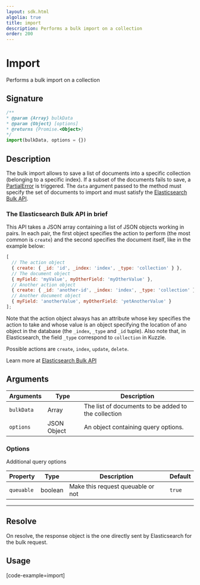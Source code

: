 ```yaml
---
layout: sdk.html
algolia: true
title: import
description: Performs a bulk import on a collection
order: 200
---
```


# Import

Performs a bulk import on a collection

## Signature

```javascript
/**
* @param {Array} bulkData
* @param {Object} [options]
* @returns {Promise.<Object>}
*/
import(bulkData, options = {})
```

## Description

The bulk import allows to save a list of documents into a specific collection (belonging to a specific index). If a subset of the documents fails to save, a [PartialError](https://docs.kuzzle.io/api-documentation/errors#partialerror) is triggered. The `data` argument passed to the method must specify the set of documents to import and must satisfy the [Elasticsearch Bulk API](https://www.elastic.co/guide/en/elasticsearch/reference/5.4/docs-bulk.html).

### The Elasticsearch Bulk API in brief

This API takes a JSON array containing a list of JSON objects working in pairs. In each pair, the first object specifies the action to perform (the most common is `create`) and the second specifies the document itself, like in the example below:

```javascript
[
  // The action object
  { create: { _id: 'id', _index: 'index', _type: 'collection' } },
  // The document object
  { myField: 'myValue', myOtherField: 'myOtherValue' },
  // Another action object
  { create: { _id: 'another-id', _index: 'index', _type: 'collection' } },
  // Another document object
  { myField: 'anotherValue', myOtherField: 'yetAnotherValue' }
];
```

Note that the action object always has an attribute whose key specifies the action to take and whose value is an object specifying the location of ano object in the database (the `_index`, `_type` and `_id` tuple). Also note that, in Elasticsearch, the field `_type` correspond to `collection` in Kuzzle.

Possible actions are `create`, `index`, `update`, `delete`.

Learn more at [Elasticsearch Bulk API](https://www.elastic.co/guide/en/elasticsearch/reference/5.4/docs-bulk.html)

## Arguments

| Arguments  | Type        | Description                                         |
| ---------- | ----------- | --------------------------------------------------- |
| `bulkData` | Array       | The list of documents to be added to the collection |
| `options`  | JSON Object | An object containing query options.                 |

### Options

Additional query options

| Property   | Type    | Description                       | Default |
| ---------- | ------- | --------------------------------- | ------- |
| `queuable` | boolean | Make this request queuable or not | `true`  |

---

## Resolve

On resolve, the response object is the one directly sent by Elasticsearch for the bulk request.

## Usage

[code-example=import]
